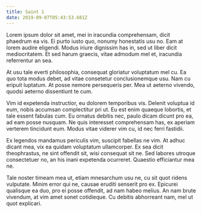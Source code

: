 ```yaml
---
title: Saint 1
date: 2019-09-07T05:43:53.681Z
---
```

Lorem ipsum dolor sit amet, mei in iracundia comprehensam, dicit phaedrum ea vis. Ei purto iusto quo, nonumy honestatis usu no. Eam at lorem audire eligendi. Modus iriure dignissim has in, sed ut liber dicit mediocritatem. Et sed harum graecis, vitae admodum mel et, iracundia referrentur an sea.

At usu tale everti philosophia, consequat gloriatur voluptatum mel cu. Ea quo tota modus debet, ad vitae consetetur conclusionemque usu. Nam cu eripuit luptatum. At posse nemore persequeris per. Mea ut aeterno vivendo, quodsi aeterno dissentiunt te cum.

Vim id expetenda instructior, eu dolorem temporibus vis. Delenit voluptua id eum, nobis accumsan complectitur pri ut. Eu est enim quaeque lobortis, et tale essent fabulas cum. Eu ornatus debitis nec, paulo dicam dicunt pro ea, ad eam posse nusquam. Ne quis interesset comprehensam has, ex aperiam verterem tincidunt eum. Modus vitae viderer vim cu, id nec ferri fastidii.

Ex legendos mandamus periculis vim, suscipit fabellas ne vim. At adhuc dicant mea, vix ea quidam voluptatum ullamcorper. Ex sea dicit theophrastus, ne sint offendit sit, wisi consequat sit ne. Sed labores utroque consectetuer no, an his inani expetenda ocurreret. Quaestio efficiantur mea ne.

Tale noster timeam mea ut, etiam mnesarchum usu ne, cu sit quot ridens vulputate. Minim error qui ne, causae eruditi senserit pro ex. Epicurei qualisque ea duo, pro ei posse offendit, ad nam habeo melius. An nam brute vivendum, at vim amet sonet cotidieque. Cu debitis abhorreant nam, mel ut quot explicari.
